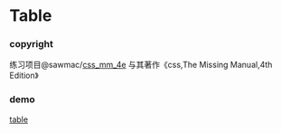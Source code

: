 # Table

### copyright
练习项目@sawmac/[css_mm_4e](https://github.com/sawmac/css_mm_4e)
与其著作《css,The Missing Manual,4th Edition》

### demo
[table](https://kunduin.github.io/Web-Begin/day2/table/table.html)
